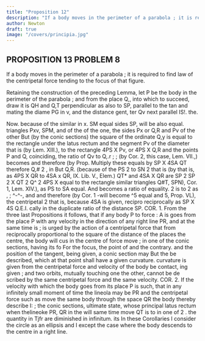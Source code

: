 ```yaml
---
title: "Proposition 12"
description: "If a body moves in the perimeter of a parabola ; it is required to find law of the centripetal force tending to the focus of that figure"
author: Newton
draft: true
image: "/covers/principia.jpg"
---
```




## PROPOSITION 13 PROBLEM 8

If a body moves in the perimeter of a parabola ; it is required to find law of the centripetal force tending to the focus of that figure.

Retaining the construction
of the preceding Lemma, let P
be the body in the perimeter
of the parabola
;
and from the
place Q,, into which
to succeed,
draw
it is
QH
and Q,T perpendicular
as also
to
SP,
parallel to the tan
and mating the diame
PG in v, and the distance
gent,
ter
Qv
next
parallel
IS!.
the.


Now. because of the similar
in x.
SM
equal sides SP,
will be also equal.
triangles Pxv, SPM, and of the
of the one, the sides Px or Q,R and Pv of the other
But (by the conic sections) the square of the ordinate
Q,y is equal to the rectangle under the latus rectum and the segment Pv
of the diameter that is (by Lem. XIII.), to the rectangle 4PS X Pv, or
4PS X Q,R and the points P and Q, coinciding, the ratio of Qv to Q,.r
;
;
(by Cor. 2,
this case,
Lem.
VII.,)
becomes
and therefore (by Prop.
Multiply these equals by
SP X 4SA
QT
therefore Q,# 2 , in
But
Q,R.
(because of the
PS 2 to SN 2 that is (by
that is, as 4PS X QR to 4SA x QR,
IX. Lib. V., Elem.) QT* and 4SA X QR are
SP 2
SP 2 X QT 2
Q^
2
4PS X
equal to the rectangle
similar triangles Q#T, SPN),
Cor. 1, Lem. XIV.), as PS to SA
equal.
And
becomes a ratio of equality.
2
is to
2
as
,
;
^-^-,
and
and therefore (by Cor.
1
-will become
^5
equal
and
5, Prop. VL), the centripetal
2
that is, because 4SA is given, recipro
reciprocally as SP X 4S
Q.E.I.
cally in the duplicate ratio of the distance SP.
COR. 1. From the three last Propositions it follows, that if any body P
to
force
:
A
is
goes from the place
P
with any velocity in the direction of any right line
PR, and at the same time
is
;
is
urged by the action of a centripetal force that
from
reciprocally proportional to the square of the distance of the places
the centre, the body will
cus in the centre of force
move
;
in one of the conic sections, having its fo
For the focus, the point of
and the contrary.
and the position of the tangent, being given, a conic section may
But the
be described, which at that point shall have a given curvature.
curvature is given from the centripetal force and velocity of the body be
contact,
ing given
;
and two
orbits,
mutually touching one the other, cannot be de
scribed by the same centripetal force and the same velocity.
COR. 2. If the velocity with which the body goes from its place P is
such, that in any infinitely small moment of time the lineola
may be
PR
and the centripetal force such as
move the same body through the space QR the body
thereby describe I:
;
the conic sections,
ultimate state,
whose principal latus rectum
when thelineoke PR,
QR
in the
will
same time
move
QT
is
to
in one of
2
.
the quantity
in
Tjfr
are diminished in infinitum.
its
In
these Corollaries I consider the circle as an ellipsis and I except the case
where the body descends to the centre in a right line.

